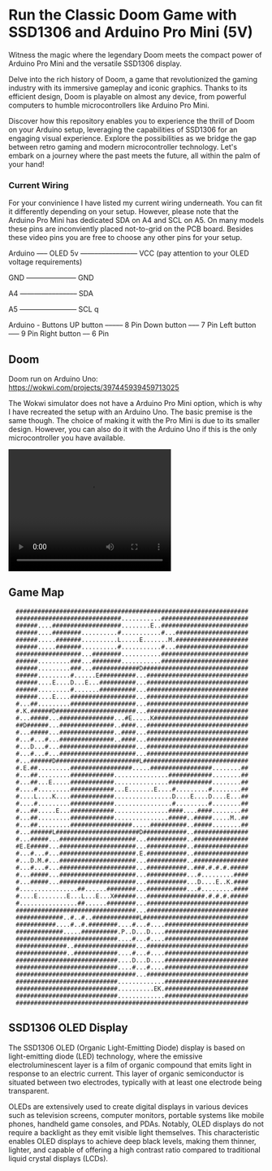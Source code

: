 # Run the Classic Doom Game with SSD1306 and Arduino Pro Mini (5V)

Witness the magic where the legendary Doom meets the compact power of Arduino Pro Mini and the versatile SSD1306 display.

Delve into the rich history of Doom, a game that revolutionized the gaming industry with its immersive gameplay and iconic graphics. Thanks to its efficient design, Doom is playable on almost any device, from powerful computers to humble microcontrollers like Arduino Pro Mini.

Discover how this repository enables you to experience the thrill of Doom on your Arduino setup, leveraging the capabilities of SSD1306 for an engaging visual experience. Explore the possibilities as we bridge the gap between retro gaming and modern microcontroller technology. Let's embark on a journey where the past meets the future, all within the palm of your hand!

### Current Wiring
For your convinience I have listed my current wiring underneath. You can fit it differently depending on your setup. However, please note that the Arduino Pro Mini has dedicated SDA on A4 and SCL on A5. On many models these pins are inconviently placed not-to-grid on the PCB board. Besides these video pins you are free to choose any other pins for your setup. 

Arduino —– OLED
5v ——–––––––—–— VCC (pay attention to your OLED voltage requirements)

GND ——–––––––—– GND

A4 ————–––––––– SDA

A5 ————–––––––– SCL
q

Arduino - Buttons
UP button ––––– 8 Pin
Down button ––– 7 Pin
Left button ––– 9 Pin
Right button –– 6 Pin


## Doom 

Doom run on Arduino Uno:
https://wokwi.com/projects/397445939459713025

The Wokwi simulator does not have a Arduino Pro Mini option, which is why I have recreated the setup with an Arduino Uno. The basic premise is the same though. The choice of making it with the Pro Mini is due to its smaller design. However, you can also do it with the Arduino Uno if this is the only microcontroller you have available. 

<video width="320" height="240" controls>
  <source src="img/vid/IMG_6066.mov" type="video/mp4">
  Your browser does not support the video tag.
</video>

## Game Map

```
  ################################################################
  #############################...........########################
  ######....###################........E..########################
  ######....########..........#...........#...####################
  ######.....#######..........L.....E.......M.####################
  ######.....#######..........#...........#...####################
  ##################...########...........########################
  ######.........###...########...........########################
  ######.........###...#############D#############################
  ######.........#......E##########...############################
  ######....E....D...E...##########...############################
  ######.........#.......##########...############################
  ######....E....##################...############################
  #...##.........##################...############################
  #.K.######D######################...############################
  #...#####...###############...#E.....K##########################
  ##D######...###############..####...############################
  #...#####...###############..####...############################
  #...#...#...###############..####...############################
  #...D...#...#####################...############################
  #...#...#...#####################...############################
  #...######D#######################L#############################
  #.E.##.........#################.....#################........##
  #...##.........############...............############........##
  #...##...E.....############...............############........##
  #....#.........############...E.......E....#.........#........##
  #....L....K....############................D....E....D....E...##
  #....#.........############................#.........#........##
  #...##.....E...############...............####....####........##
  #...##.........############...............#####..#####.....M..##
  #...##.........#################.....##########..#####........##
  #...######L#######################D############..###############
  #...#####...#####################...###########..###############
  #E.E#####...#####################...###########..###############
  #...#...#...#####################.E.###########..###############
  #...D.M.#...#####################...###########..###############
  #...#...#...#####################...###########..###.#.#.#.#####
  #...#####...#####################...###########...#.........####
  #...#####...#####################...###########...D....E..K.####
  #................##......########...###########...#.........####
  #....E........E...L...E...X######...################.#.#.#.#####
  #................##......########...############################
  #################################...############################
  #############..#..#..#############L#############################
  ###########....#..#.########....#...#....#######################
  #############.....##########.P..D...D....#######################
  ############################....#...#....#######################
  ##############..#################...############################
  ##############..############....#...#....#######################
  ############################....D...D....#######################
  ############################....#...#....#######################
  #################################...############################
  ############################.............#######################
  ############################..........EK.#######################
  ############################.............#######################
  ################################################################
```


## SSD1306 OLED Display

The SSD1306 OLED (Organic Light-Emitting Diode) display is based on light-emitting diode (LED) technology, where the emissive electroluminescent layer is a film of organic compound that emits light in response to an electric current. This layer of organic semiconductor is situated between two electrodes, typically with at least one electrode being transparent.

OLEDs are extensively used to create digital displays in various devices such as television screens, computer monitors, portable systems like mobile phones, handheld game consoles, and PDAs. Notably, OLED displays do not require a backlight as they emit visible light themselves. This characteristic enables OLED displays to achieve deep black levels, making them thinner, lighter, and capable of offering a high contrast ratio compared to traditional liquid crystal displays (LCDs).
